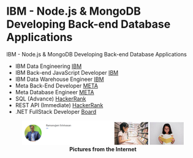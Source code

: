 # IBM - Node.js & MongoDB Developing Back-end Database Applications
IBM - Node.js & MongoDB Developing Back-end Database Applications

* IBM Data Engineering [IBM]( https://github.com/jkaewprateep/Portfolio/blob/main/Coursera%20H4HDKPEV6VVW.pdf ) </br>
* IBM Back-end JavaScript Developer [IBM]( https://github.com/jkaewprateep/Portfolio/blob/main/Coursera%208BUX52L749RU.pdf ) </br>
* IBM Data Warehouse Engineer [IBM]( https://github.com/jkaewprateep/Portfolio/blob/main/Coursera%204K7JZCI2I9XO.pdf ) </br>
* Meta Back-End Developer [META]( https://github.com/jkaewprateep/Portfolio/blob/main/Coursera%20FANPMLCYFSZ2.pdf ) </br>
* Meta Database Engineer [META]( https://github.com/jkaewprateep/Portfolio/blob/main/Coursera%20VVUULL2PK26V.pdf ) </br>
* SQL (Advance) [HackerRank]( https://www.hackerrank.com/certificates/f225fa371510 ) </br>
* REST API (Immediate) [HackerRank]( https://www.hackerrank.com/certificates/6e02a6153c0f ) </br>
* .NET FullStack Developer [Board]( https://github.com/jkaewprateep/Portfolio/blob/main/Coursera%206DRYK7YS79ZT.pdf ) </br>

<p align="center" width="100%">
    <img width="47%" src="https://github.com/jkaewprateep/IBM---Node.js-MongoDB-Developing-Back-end-Database-Applications/blob/main/Node.js%20%26%20MongoDB%20Developing%20Back-end%20Database%20Applications-instructors.png">
    <img width="17.63%" src="https://github.com/jkaewprateep/IBM---Building-Generative-AI-Powered-Applications-with-Python/blob/main/kid_36.jpg">
    <img width="17.63%" src="https://github.com/jkaewprateep/IBM---Building-Generative-AI-Powered-Applications-with-Python/blob/main/kid_37.jpg"> </br>
    <b> Pictures from the Internet </b> </br>
</p>
